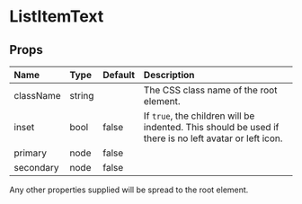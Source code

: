 ListItemText
============



Props
-----

| Name | Type | Default | Description |
|:-----|:-----|:--------|:------------|
| className | string |  | The CSS class name of the root element. |
| inset | bool | false | If `true`, the children will be indented. This should be used if there is no left avatar or left icon. |
| primary | node | false |  |
| secondary | node | false |  |

Any other properties supplied will be spread to the root element.
